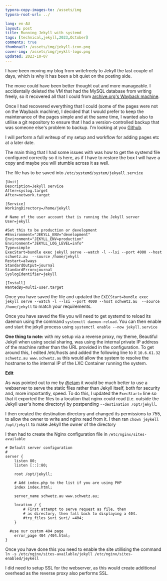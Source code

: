 ```yaml
---
typora-copy-images-to: /assets/img
typora-root-url: ../

lang: en-AU
layout: post
title: Running Jekyll with systemd
tags: [technical,jekyll,2023,October]
comments: true
thumbnail: /assets/img/jekyll-icon.png
cover-img: /assets/img/jeykll-logo.png
updated: 2023-10-07
---
```


I have been moving my blog from writefreely to Jekyll the last couple of days, which is why it has been a bit quiet on the posting side. 

The move could have been better thought out and more manageable. I accidentally deleted the VM that had the MySQL database from writing freely, so it recovered all that I could from [archive.org's Wayback machine](https://wayback.archive.org).

Once I had recovered everything that I could (some of the pages were not on the Wayback machine), I decided that I would prefer to keep the maintenance of the pages simple and at the same time, I wanted also to utilise a git repository to ensure that I had a version-controlled backup that was someone else's problem to backup. I'm looking at you [Github](https://github.com).

I will perform a full writeup of my setup and workflow for adding pages etc at a later date.

The main thing that I had some issues with was how to get the systemd file configured correctly so it is here, as if I have to restore the box I will have a copy and maybe you will stumble across it as well. 

The file has to be saved into `/etc/systemd/system/jekyall.service`

```
[Unit]
Description=Jekyll service
After=syslog.target
After=network.target

[Service]
WorkingDirectory=/home/jekyll

# Name of the user account that is running the Jekyll server
User=jekyll

#Set this to be production or development 
#Environment="JEKYLL_ENV="development"
Environment="JEKYLL_ENV=production"
Environment="JEKYLL_LOG_LEVEL=info"
Type=simple
ExecStart=bundle exec jekyll serve --watch -l --lsi --port 4000 --host schwetz.au  --source /home/jekyll
Restart=always
StandardOutput=journal
StandardError=journal
SyslogIdentifier=jekyll

[Install]
WantedBy=multi-user.target
```

Once you have saved the file and updated the `EXECStart=bundle exec jekyll serve --watch -l --lsi --port 4000 --host schwetz.au  --source /home/jekyll` to match your requirements. 

Once you have saved the file you will need to get systemd to reload its daemon using the command `systemctl daemon-reload`.  You can then enable and start the jekyll process using `systemctl enable --now jekyll.service`

**One thing to note:** with my setup via a reverse proxy, my theme, Beautiful Jekyll when using social sharing, was using the internal private IP address of the machine rather than the URL provided in the configuration. To get around this, I edited /etc/hosts and added the following line to it `10.6.61.32 	schwetz.au www.schwetz.au` this would allow the system to resolve the hostname to the internal IP of the LXC Container running the system.

**Edit**

As was pointed out to me by [@etam](https://im-in.space/@etam/) it would be much better to use a webserver to serve the static files rather than Jekyll itself, both for security and, more importantly, speed.  To do this, I updated the `ExecStart=` line so that it exported the files to a location that nginx could read (i.e. outside the Jekyll user's home directory) by postpending `--destination /opt/jekyll`.

I then created the destination directory and changed its permissions to 755, to allow the owner to write and nginx read from it. I then ran `chown jeykell /opt/jekyll` to make Jekyll the owner of the directory

I then had to create the Nginx configuration file in `/etc/nginx/sites-available`

```
# Default server configuration
#
server {
	listen 80;
	listen [::]:80;

	root /opt/jekyll;

	# Add index.php to the list if you are using PHP
	index index.html;

	server_name schwetz.au www.schwetz.au;

	location / {
		# First attempt to serve request as file, then
		# as directory, then fall back to displaying a 404.
		#try_files $uri $uri/ =404;
	}
  
  #use our custom 404 page
	error_page 404 /404.html;    
}
```

Once you have done this you need to enable the site utillising the command `ln -s /etc/nginx/sites-available/jekyll /etc/nginx/sites-enabled/jeykell`

I did need to setup SSL for the webserver, as this would create additional overhead as the reverse proxy also performs SSL.